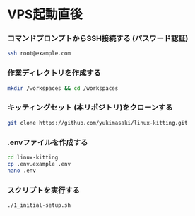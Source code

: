 # VPS起動直後
### コマンドプロンプトからSSH接続する (パスワード認証)

```bash
ssh root@example.com
```

### 作業ディレクトリを作成する
```bash
mkdir /workspaces && cd /workspaces
```

### キッティングセット (本リポジトリ)をクローンする
```bash
git clone https://github.com/yukimasaki/linux-kitting.git
```

### .envファイルを作成する
```bash
cd linux-kitting
cp .env.example .env
nano .env
```

### スクリプトを実行する
```bash
./1_initial-setup.sh
```